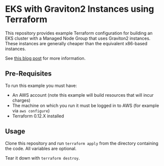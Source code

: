 # EKS with Graviton2 Instances using Terraform

This repository provides example Terraform configuration for building an EKS cluster with a Managed Node Group that uses Graviton2 instances. These instances are generally cheaper than the equivalent x86-based instances.

See [this blog post](https://medium.com/@niallthomson/building-amazon-eks-clusters-with-graviton2-instances-using-terraform-30cdcaed9e54) for more information.

## Pre-Requisites

To run this example you must have:

- An AWS account (note this example will build resources that will incur charges)
- The machine on which you run it must be logged in to AWS (for example via `aws configure`)
- Terraform 0.12.X installed

## Usage

Clone this repository and run `terraform apply` from the directory containing the code. All variables are optional.

Tear it down with `terraform destroy`.
